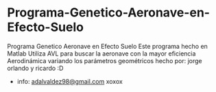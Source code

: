 # Programa-Genetico-Aeronave-en-Efecto-Suelo
Programa Genetico Aeronave en Efecto Suelo
Este programa hecho en Matlab
Utiliza AVL para buscar la aeronave con la mayor eficiencia Aerodinámica variando los parámetros geométricos
hecho por: jorge orlando y ricardo :D
+ info: adalvaldez98@gmail.com 
xoxox
